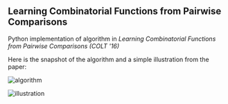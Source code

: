 ## Learning Combinatorial Functions from Pairwise Comparisons

Python implementation of algorithm in *Learning Combinatorial Functions from Pairwise Comparisons (COLT '16)*

Here is the snapshot of the algorithm and a simple illustration from the paper:

![algorithm](https://user-images.githubusercontent.com/30309457/45268004-5fe16300-b42b-11e8-897d-63500b350af5.png)

![illustration](https://user-images.githubusercontent.com/30309457/45268014-90c19800-b42b-11e8-9733-9023b9347f39.png)
